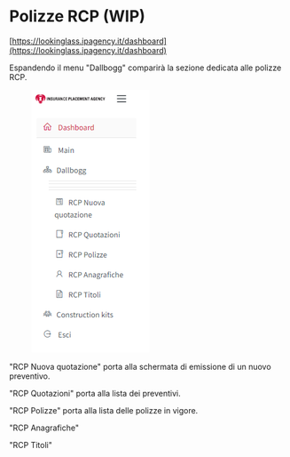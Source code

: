 # Polizze RCP (WIP)





[https://lookinglass.ipagency.it/dashboard](https://lookinglass.ipagency.it/dashboard)

Espandendo il menu "Dallbogg" comparirà la sezione dedicata alle polizze RCP.

<div align="left">

<figure><img src=".gitbook/assets/image (62).png" alt=""><figcaption></figcaption></figure>

</div>

"RCP Nuova quotazione" porta alla schermata di emissione di un nuovo preventivo.

"RCP Quotazioni" porta alla lista dei preventivi.

"RCP Polizze" porta alla lista delle polizze in vigore.

"RCP Anagrafiche"

"RCP Titoli"

